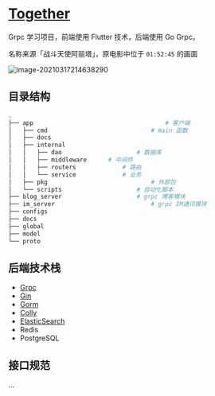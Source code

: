 

# [Together](https://github.com/ixugo/together)

Grpc 学习项目，前端使用 Flutter 技术，后端使用 Go Grpc。

名称来源「战斗天使阿丽塔」，原电影中位于 `01:52:45` 的画面

![image-20210317214638290](https://img.golang.space/shot-1618549116202.png)



## 目录结构

```bash
.
├── app										# 客户端
│   ├── cmd								# main 函数
│   ├── docs
│   ├── internal	
│   │   ├── dao						# 数据库
│   │   ├── middleware		# 中间件
│   │   ├── routers				# 路由
│   │   └── service				# 业务
│   ├── pkg								# 外部包
│   └── scripts						# 自动化脚本
├── blog_server						# grpc 博客模块
├── im_server							# grpc IM通讯模块
├── configs								
├── docs									
├── global								
├── model
└── proto
```



## 后端技术栈

+ [Grpc](https://github.com/grpc/grpc-go)
+ [Gin](https://github.com/gin-gonic/gin)
+ [Gorm](https://github.com/go-gorm/gorm)
+ [Colly](https://github.com/gocolly/colly)
+ [ElasticSearch](https://github.com/elastic/go-elasticsearch)
+ Redis
+ PostgreSQL



## 接口规范

...